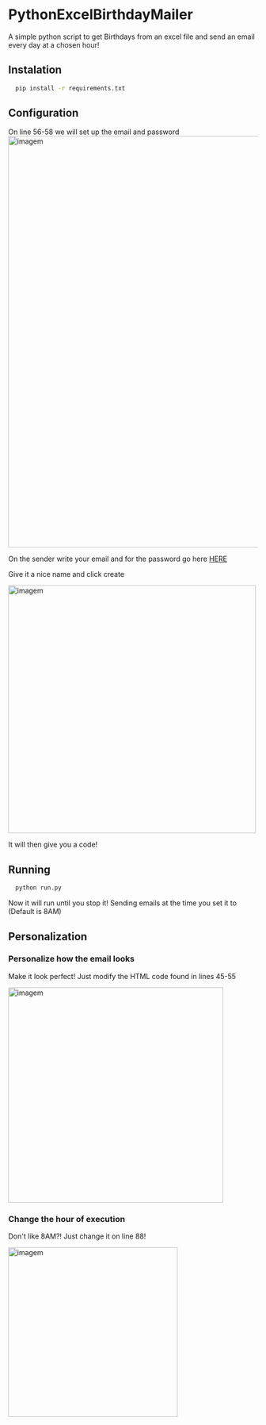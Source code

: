 # PythonExcelBirthdayMailer
A simple python script to get Birthdays from an excel file and send an email every day at a chosen hour!

## Instalation

```bash
  pip install -r requirements.txt
```

## Configuration

On line 56-58 we will set up the email and password
<img width="830" alt="imagem" src="https://github.com/Verygafanhot/PythonExcelBirthdayMailer/assets/63465951/67727f7c-884d-4c07-bced-19aa8ee59fac">

On the sender write your email and for the password go here [HERE](https://myaccount.google.com/apppasswords)

Give it a nice name and click create

<img width="500" alt="imagem" src="https://github.com/Verygafanhot/PythonExcelBirthdayMailer/assets/63465951/08b3810f-92aa-42a9-973b-6e4e200bac95">

It will then give you a code!

## Running

```bash
  python run.py
```
Now it will run until you stop it! Sending emails at the time you set it to (Default is 8AM)


## Personalization

### Personalize how the email looks
Make it look perfect! Just modify the HTML code found in lines 45-55

<img width="434" alt="imagem" src="https://github.com/Verygafanhot/PythonExcelBirthdayMailer/assets/63465951/0b800a15-827b-45d9-bab1-efc22f81ea26">

### Change the hour of execution
Don't like 8AM?! Just change it on line 88!

<img width="342" alt="imagem" src="https://github.com/Verygafanhot/PythonExcelBirthdayMailer/assets/63465951/f4212d30-bf6f-428c-b4bc-fa2ef1548401">

